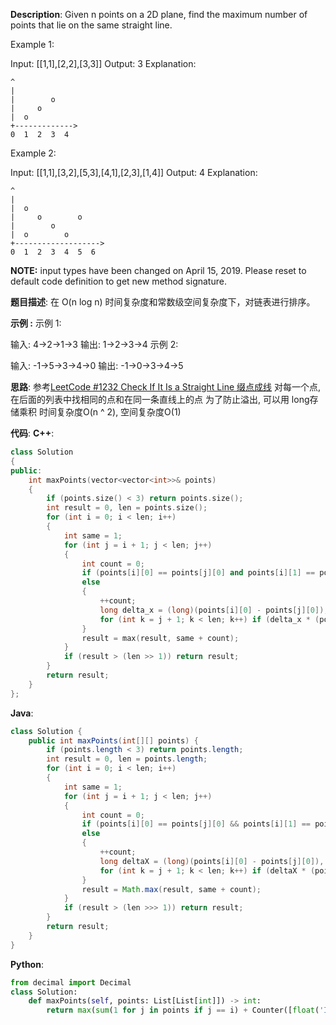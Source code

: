__Description__:
Given n points on a 2D plane, find the maximum number of points that lie on the same straight line.

Example 1:

Input: [[1,1],[2,2],[3,3]]
Output: 3
Explanation:
```
^
|
|        o
|     o
|  o  
+------------->
0  1  2  3  4
```

Example 2:

Input: [[1,1],[3,2],[5,3],[4,1],[2,3],[1,4]]
Output: 4
Explanation:
```
^
|
|  o
|     o        o
|        o
|  o        o
+------------------->
0  1  2  3  4  5  6
```

__NOTE:__
input types have been changed on April 15, 2019. Please reset to default code definition to get new method signature.

__题目描述__:
在 O(n log n) 时间复杂度和常数级空间复杂度下，对链表进行排序。

__示例 :__
示例 1:

输入: 4->2->1->3
输出: 1->2->3->4
示例 2:

输入: -1->5->3->4->0
输出: -1->0->3->4->5

__思路__:
参考[LeetCode #1232 Check If It Is a Straight Line 缀点成线](https://www.jianshu.com/p/565e452159f5)
对每一个点, 在后面的列表中找相同的点和在同一条直线上的点
为了防止溢出, 可以用 long存储乘积
时间复杂度O(n ^ 2), 空间复杂度O(1)

__代码__:
__C++__:
```C++
class Solution 
{
public:
    int maxPoints(vector<vector<int>>& points) 
    {
        if (points.size() < 3) return points.size();
        int result = 0, len = points.size();
        for (int i = 0; i < len; i++)
        {
            int same = 1;
            for (int j = i + 1; j < len; j++)
            {
                int count = 0;
                if (points[i][0] == points[j][0] and points[i][1] == points[j][1]) ++same;
                else
                {
                    ++count;
                    long delta_x = (long)(points[i][0] - points[j][0]), delta_y = (long)(points[i][1] - points[j][1]);
                    for (int k = j + 1; k < len; k++) if (delta_x * (points[i][1] - points[k][1]) == delta_y * (points[i][0] - points[k][0])) ++count;
                }
                result = max(result, same + count);
            }
            if (result > (len >> 1)) return result;
        }
        return result;
    }
};
```

__Java__:
```Java
class Solution {
    public int maxPoints(int[][] points) {
        if (points.length < 3) return points.length;
        int result = 0, len = points.length;
        for (int i = 0; i < len; i++)
        {
            int same = 1;
            for (int j = i + 1; j < len; j++)
            {
                int count = 0;
                if (points[i][0] == points[j][0] && points[i][1] == points[j][1]) ++same;
                else
                {
                    ++count;
                    long deltaX = (long)(points[i][0] - points[j][0]), deltaY = (long)(points[i][1] - points[j][1]);
                    for (int k = j + 1; k < len; k++) if (deltaX * (points[i][1] - points[k][1]) == deltaY * (points[i][0] - points[k][0])) ++count;
                }
                result = Math.max(result, same + count);
            }
            if (result > (len >>> 1)) return result;
        }
        return result;
    }
}
```

__Python__:
```Python
from decimal import Decimal
class Solution:
    def maxPoints(self, points: List[List[int]]) -> int:
        return max(sum(1 for j in points if j == i) + Counter([float('Inf') if i[1] - j[1] == 0 else Decimal(i[0] - j[0]) / Decimal(i[1] - j[1]) for j in points if j != i]).most_common(1)[0][1] if sum(1 for j in points if j == i) != len(points) else sum(1 for j in points if j == i) for i in points) if len(points) > 2 else len(points)
```